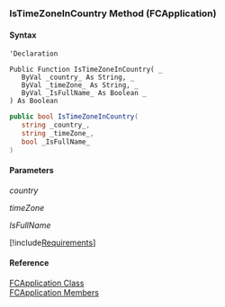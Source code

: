 ﻿### IsTimeZoneInCountry Method (FCApplication)

#### Syntax

```vbnet
'Declaration

Public Function IsTimeZoneInCountry( _
   ByVal _country_ As String, _
   ByVal _timeZone_ As String, _
   ByVal _IsFullName_ As Boolean _
) As Boolean
```

```csharp
public bool IsTimeZoneInCountry( 
   string _country_,
   string _timeZone_,
   bool _IsFullName_
)
```

#### Parameters

_country_

_timeZone_

_IsFullName_

[!include[Requirements](../partials/requirements.md)]

#### Reference

[FCApplication Class](FChoice.Foundation.Clarify.Compatibility~FChoice.Foundation.Clarify.Compatibility.FCApplication.md)  
[FCApplication Members](FChoice.Foundation.Clarify.Compatibility~FChoice.Foundation.Clarify.Compatibility.FCApplication_members.md)